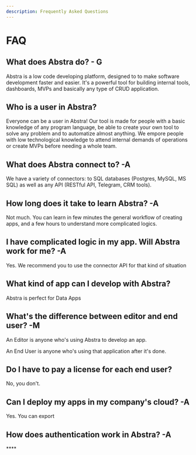 ```yaml
---
description: Frequently Asked Questions
---
```


# FAQ

## **What does Abstra do? - G**

Abstra is a low code developing platform, designed to to make software development faster and easier. It's a powerful tool for building internal tools, dashboards, MVPs and basically any type of CRUD application.

## **Who is a user in Abstra?**

Everyone can be a user in Abstra! Our tool is made for people with a basic knowledge of any program language, be able to create your own tool to solve any problem and to automatize almost anything. We empore people with low technological knowledge to attend internal demands of operations or create MVPs before needing a whole team.

## **What does Abstra connect to? -A**

We have a variety of connectors: to SQL databases \(Postgres, MySQL, MS SQL\) as well as any API \(RESTful API, Telegram, CRM tools\). 

## **How long does it take to learn Abstra? -A**

Not much. You can learn in few minutes the general workflow of creating apps, and a few hours to understand more complicated logics.

## **I have complicated logic in my app. Will Abstra work for me? -A**

Yes. We recommend you to use the connector API for that kind of situation



##  **What kind of app can I develop with Abstra?**

Abstra is perfect for Data Apps

## **What's the difference between editor and end user? -M**



An Editor is anyone who's using Abstra to develop an app.

An End User is anyone who's using that application after it's done.

## Do I have to pay a license for each end user?

No, you don't.

## Can I deploy my apps in my company's cloud? -A

Yes. You can export 

## **How does authentication work in Abstra? -A**

\*\*\*\*

